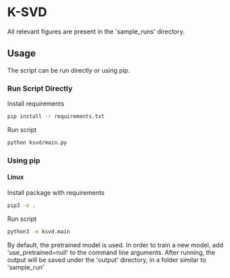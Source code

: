 # K-SVD

All relevant figures are present in the 'sample_runs' directory. 

## Usage

The script can be run directly or using pip.

### Run Script Directly
Install requirements
```bash
pip install -r requirements.txt
```

Run script
```bash
python ksvd/main.py
```

### Using pip

#### Linux
Install package with requirements
```bash
pip3 -e .
```

Run script
```bash
python3 -m ksvd.main
```

By default, the pretrained model is used. In order to train a new model, add 'use_pretrained=null' to the command line arguments.
After running, the output will be saved under the 'output' directory, in a folder similar to 'sample_run'

